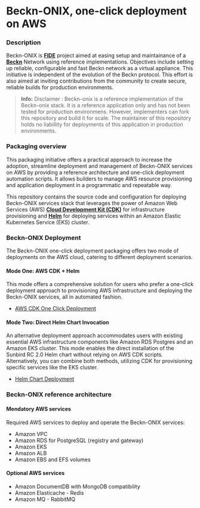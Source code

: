 # Beckn-ONIX, one-click deployment on AWS


### Description
Beckn-ONIX is **[FIDE](https://fide.org/)** project aimed at easing setup and maintainance of a **[Beckn](https://becknprotocol.io/)** Network using reference implementations. Objectives include setting up reliable, configurable and fast Beckn network as a virtual appliance. This initiative is independent of the evolution of the Beckn protocol. This effort is also aimed at inviting contributions from the community to create secure, reliable builds for production environments.

> **Info:** Disclaimer : Beckn-onix is a reference implementation of the Beckn-onix stack. It is a reference application only and has not been tested for production environmens. However, implementers can fork this repository and build it for scale. The maintainer of this repository holds no liabillity for deployments of this application in production environments.


### Packaging overview
This packaging initiative offers a practical approach to increase the adoption, streamline deployment and management of Beckn-ONIX services on AWS by providing a reference architecture and one-click deployment automation scripts. It allows builders to manage AWS resource provisioning and application deployment in a programmatic and repeatable way.

This repository contains the source code and configuration for deploying Beckn-ONIX services stack that leverages the power of Amazon Web Services (AWS) **[Cloud Development Kit (CDK)](https://aws.amazon.com/cdk)** for infrastructure provisioning and **[Helm](https://helm.sh)** for deploying services within an Amazon Elastic Kubernetes Service (EKS) cluster.  

### Beckn-ONIX Deployment
The Beckn-ONIX one-click deployment packaging offers two mode of deployments on the AWS cloud, catering to different deployment scenarios.

#### Mode One: AWS CDK + Helm
This mode offers a comprehensive solution for users who prefer a one-click deployment approach to provisioning AWS infrastructure and deploying the Beckn-ONIX services, all in automated fashion.

* [AWS CDK One Click Deployment](documentation/01-Deployment-CDK-Sunbirdrc2.md)

#### Mode Two: Direct Helm Chart Invocation
An alternative deployment approach accommodates users with existing essential AWS infrastructure components like Amazon RDS Postgres and an Amazon EKS cluster. This mode enables the direct installation of the Sunbird RC 2.0 Helm chart without relying on AWS CDK scripts. Alternatively, you can combine both methods, utilizing CDK for provisioning specific services like the EKS cluster.

* [Helm Chart Deployment](documentation/02-Deployment-Helm-Sunbirdrc2.md)

### Beckn-ONIX reference architecture
#### Mendatory AWS services
Required AWS services to deploy and operate the Beckn-ONIX services:
* Amazon VPC
* Amazon RDS for PostgreSQL (registry and gateway)
* Amazon EKS
* Amazon ALB
* Amazon EBS and EFS volumes

#### Optional AWS services
* Amazon DocumentDB with MongoDB compatibility 
* Amazon Elasticache - Redis
* Amazon MQ - RabbitMQ
